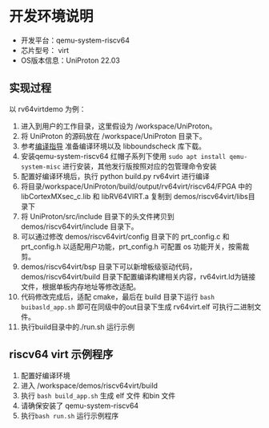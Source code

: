 # 开发环境说明

- 开发平台：qemu-system-riscv64
- 芯片型号： virt
- OS版本信息：UniProton 22.03

## 实现过程

以 rv64virtdemo 为例：

1. 进入到用户的工作目录，这里假设为 /workspace/UniProton。
2. 将 UniProton 的源码放在 /workspace/UniProton 目录下。
3. 参考[编译指导](./UniProton_build.md) 准备编译环境以及 libboundscheck 库下载。
4. 安装qemu-system-riscv64  红帽子系列下使用  `sudo apt install qemu-system-misc` 进行安装，其他发行版按照对应的包管理命令安装
5. 配置好编译环境后，执行 python build.py rv64virt 进行编译
6. 将目录/workspace/UniProton/build/output/rv64virt/riscv64/FPGA 中的libCortexMXsec_c.lib 和 libRV64VIRT.a 复制到 demos/riscv64virt/libs目录下
7. 将 UniProton/src/include 目录下的头文件拷贝到 demos/riscv64virt/include 目录下。
8. 可以通过修改 demos/riscv64virt/config 目录下的 prt_config.c 和 prt_config.h 以适配用户功能，prt_config.h 可配置 os 功能开关，按需裁剪。
9. demos/riscv64virt/bsp 目录下可以新增板级驱动代码，demos/riscv64virt/build 目录下配置编译构建相关内容，rv64virt.ld为链接文件，根据单板内存地址等修改适配。
10. 代码修改完成后，适配 cmake，最后在 build 目录下运行 `bash buibasld_app.sh` 即可在同级中的out目录下生成 rv64virt.elf 可执行二进制文件。
11. 执行build目录中的./run.sh 运行示例

## riscv64 virt 示例程序

1. 配置好编译环境
2. 进入 /workspace/demos/riscv64virt/build
3. 执行 `bash build_app.sh` 生成 elf 文件 和bin 文件
4. 请确保安装了 qemu-system-riscv64
5. 执行`bash run.sh` 运行示例程序